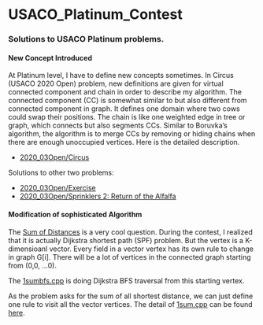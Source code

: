 # USACO_Platinum_Contest
### Solutions to USACO Platinum problems. 

#### New Concept Introduced 

At Platinum level, I have to define new concepts sometimes. In Circus (USACO 2020 Open) problem, new definitions are given for virtual connected component and chain in order to describe my algorithm. The connected component (CC) is somewhat similar to but also different from connected component in graph.  It defines one domain where two cows could swap their positions.  The chain is like one weighted edge in tree or graph, which connects but also segments CCs. Similar to Boruvka’s algorithm, the algorithm is to merge CCs by removing or hiding chains when there are enough unoccupied vertices.  Here is the detailed description.

- [2020_03Open/Circus](/2020_03Open/README.md#3-circus)

Solutions to other two problems:

- [2020_03Open/Exercise](/2020_03Open/README.md#2-exercise)
- [2020_03Open/Sprinklers 2: Return of the Alfalfa](/2020_03Open/README.md#1-sprinklers-2-return-of-the-alfalfa)

#### Modification of sophisticated Algorithm

The [Sum of Distances](http://usaco.org/index.php?page=viewproblem2&cpid=1092) is a very cool question.  During the contest, I realized that it is actually Dijkstra shortest path (SPF) problem.  But the vertex is a K-dimensioanl vector.  Every field in a vector vertex has its own rule to change in graph G[i].  There will be a lot of vertices in the connected graph starting from (0,0, ...0).

The [1sumbfs.cpp](2021_01Jan/1sum_bfs.cpp) is doing Dijkstra BFS traversal from this starting vertex.

As the problem asks for the sum of all shortest distance, we can just define one rule to visit all the vector vertices.  The detail of [1sum.cpp](2021_01Jan/1sum.cpp) can be found [here](2021_01Jan/README.md).
